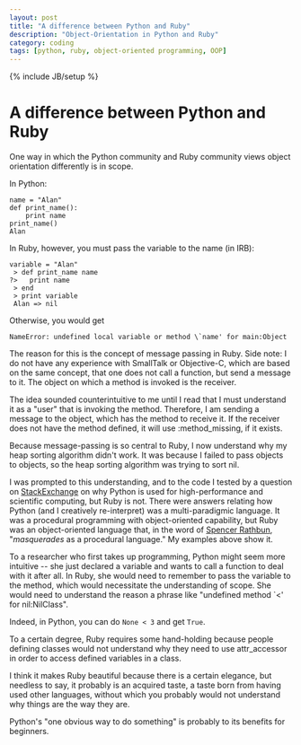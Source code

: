 ```yaml
---
layout: post
title: "A difference between Python and Ruby"
description: "Object-Orientation in Python and Ruby"
category: coding
tags: [python, ruby, object-oriented programming, OOP]
---
```

{% include JB/setup %}

# A difference between Python and Ruby
One way in which the Python community and Ruby community views object orientation
differently is in scope.

In Python:

    name = "Alan"
    def print_name():
        print name
    print_name()
    Alan

In Ruby, however, you must pass the variable to the name (in IRB):

    variable = "Alan"
     > def print_name name
    ?>   print name
     > end
     > print variable
     Alan => nil

Otherwise, you would get

    NameError: undefined local variable or method \`name' for main:Object

The reason for this is the concept of message passing in Ruby. Side note: I do not
have any experience with SmallTalk or Objective-C, which are based on the same concept,
that one does not call a function, but send a message to it. The object on which
a method is invoked is the receiver.

The idea sounded counterintuitive to me until I read that I must understand it as
a "user" that is invoking the method. Therefore, I am sending a message to the object,
which has the method to receive it. If the receiver does not have the method defined, 
it will use :method_missing, if it exists.

Because message-passing is so central to Ruby, I now understand why my
heap sorting algorithm didn't work. It was because I failed to pass objects
to objects, so the heap sorting algorithm was trying to sort nil.

I was prompted to this understanding, and to the code I tested by a question
on [StackExchange](http://programmers.stackexchange.com/questions/138643/why-is-python-used-for-high-performance-scientific-computing-but-ruby-isnt) on why Python
is used for high-performance and scientific computing, but Ruby is not. There were
answers relating how Python (and I creatively re-interpret) was a multi-paradigmic
language. It was a procedural programming with object-oriented capability, but
Ruby was an object-oriented language that, in the word of 
[Spencer Rathbun](http://programmers.stackexchange.com/a/138655),
"_masquerades_ as a procedural language." My examples above show it.

To a researcher who first takes up programming, Python might seem more intuitive -- 
she just declared a variable and wants to call a function to deal with it after all.
In Ruby,
she would need to remember to pass the variable to the method, which
would necessitate the understanding of scope. She would need to understand 
the reason a phrase like "undefined method \`<' for nil:NilClass".

Indeed, in Python, you can do `None < 3` and get `True`.

To a certain degree, Ruby requires some hand-holding because people defining classes
would not understand why they need to use attr_accessor in order to access
defined variables in a class.

I think it makes Ruby beautiful because there is a certain elegance, but needless
to say, it probably is an acquired taste, a taste born from having used other 
languages, without which you probably would not understand why things
are the way they are.

Python's "one obvious way to do something" is probably to its benefits for
beginners.